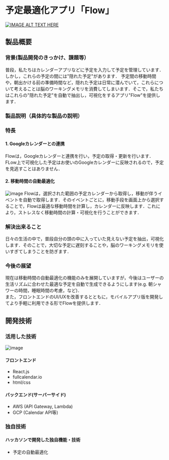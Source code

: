 # 予定最適化アプリ「Flow」

[![IMAGE ALT TEXT HERE](https://jphacks.com/wp-content/uploads/2021/07/JPHACKS2021_ogp.jpg)](https://www.youtube.com/watch?v=LUPQFB4QyVo)

## 製品概要
### 背景(製品開発のきっかけ、課題等）
 普段，私たちはカレンダーアプリなどに予定を入力して予定を管理しています． しかし，これらの予定の間には"隠れた予定"があります．  予定間の移動時間や，朝出かける前の準備時間など，隠れた予定は日常に潜んでいて，これらについて考えることは脳のワーキングメモリを消費してしまいます．そこで，私たちはこれらの"隠れた予定"を自動で抽出し，可視化をするアプリ"Flow"を提供します．
### 製品説明（具体的な製品の説明）
### 特長
#### 1. Googleカレンダーとの連携
 Flowは，Googleカレンダーと連携を行い，予定の取得・更新を行います．FLow上で可視化した予定はお使いのGoogleカレンダーに反映されるので，予定を見逃すことはありません．

#### 2. 移動時間の自動最適化
 ![image](https://user-images.githubusercontent.com/73727292/139525456-fdb4d003-9da5-4248-8dc1-b396eee73231.png)
Flowは，選択された範囲の予定カレンダーから取得し，移動が伴うイベントを自動で取得します．そのイベントごとに，移動手段を画面上から選択することで，Flowは最適な移動時間を計算し，カレンダーに反映します．これにより，ストレスなく移動時間の計算・可視化を行うことができます．


### 解決出来ること
 日々の生活の中で，普段自分の頭の中に入っていた見えない予定を抽出，可視化します．そのことで，大切な予定に遅刻することや，脳のワーキングメモリを使いすぎてしまうことを防ぎます．
### 今後の展望
 現在は移動時間の自動最適化の機能のみを展開していますが，今後はユーザーの生活リズムに合わせた最適な予定を自動で生成できるようにします(e.g. 朝シャワーの時間，睡眠時間の考慮，など)．  
 また，フロントエンドのUI/UXを改善するとともに，モバイルアプリ版を開発してより手軽に利用できる形でFlowを提供します．  

## 開発技術
### 活用した技術
![image](https://user-images.githubusercontent.com/73727292/139525686-617d55f1-dc75-41b8-afca-99eaf5c319b5.png)


#### フロントエンド
* React.js
* fullcalendar.io
* html/css

#### バックエンド(サーバーサイド)
* AWS (API Gateway, Lambda)
* GCP (Calendar API等)

### 独自技術
#### ハッカソンで開発した独自機能・技術
* 予定の自動最適化
